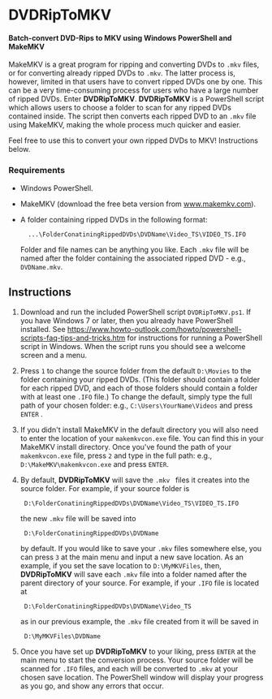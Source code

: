 # DVDRipToMKV
#### Batch-convert DVD-Rips to MKV using Windows PowerShell and MakeMKV

MakeMKV is a great program for ripping and converting DVDs to ` .mkv ` files, or for converting already ripped DVDs to ` .mkv `. The latter process is, however, limited in that users have to convert ripped DVDs one by one. This can be a very time-consuming process for users who have a large number of ripped DVDs. Enter **DVDRipToMKV**. **DVDRipToMKV** is a PowerShell script which allows users to choose a folder to scan for any ripped DVDs contained inside. The script then converts each ripped DVD to an ` .mkv ` file using MakeMKV, making the whole process much quicker and easier.

Feel free to use this to convert your own ripped DVDs to MKV! Instructions below.

### Requirements
* Windows PowerShell. 
* MakeMKV (download the free beta version from www.makemkv.com).
* A folder containing ripped DVDs in the following format: 

        ...\FolderConatiningRippedDVDs\DVDName\Video_TS\VIDEO_TS.IFO 

    Folder and file names can be anything you like. Each ` .mkv ` file will be named after the folder containing the associated ripped DVD - e.g., ` DVDName.mkv `.

## Instructions
1. Download and run the included PowerShell script ` DVDRipToMKV.ps1 `. If you have Windows 7 or later, then you already have PowerShell installed. See https://www.howto-outlook.com/howto/powershell-scripts-faq-tips-and-tricks.htm for instructions for running a PowerShell script in Windows. When the script runs you should see a welcome screen and a menu.
2. Press `1` to change the source folder from the default ` D:\Movies ` to the folder containing your ripped DVDs. (This folder should contain a folder for each ripped DVD, and each of those folders should contain a folder with at least one ` .IFO ` file.) To change the default, simply type the full path of your chosen folder: e.g., ` C:\Users\YourName\Videos ` and press ` ENTER ` .
3. If you didn't install MakeMKV in the default directory you will also need to enter the location of your ` makemkvcon.exe ` file. You can find this in your MakeMKV install directory. Once you've found the path of your ` makemkvcon.exe ` file, press `2` and type in the full path: e.g., ` D:\MakeMKV\makemkvcon.exe ` and press ` ENTER `.
4. By default, **DVDRipToMKV** will save the `.mkv ` files it creates into the source folder. For example, if your source folder is 

        D:\FolderConatiningRippedDVDs\DVDName\Video_TS\VIDEO_TS.IFO 
        
    the new ` .mkv ` file will be saved into

        D:\FolderConatiningRippedDVDs\DVDName 

    by default. If you would like to save your ` .mkv ` files somewhere else, you can press `3` at the main menu and input a new save location. As an example, if you set the save location to ` D:\MyMKVFiles `, then, **DVDRipToMKV** will  save each ` .mkv ` file into a folder named after the parent directory of your source. For example, if your ` .IFO ` file is located at 

        D:\FolderConatiningRippedDVDs\DVDName\Video_TS 
        
    as in our previous example, the ` .mkv ` file created from it will be saved in 
    
        D:\MyMKVFiles\DVDName
        
5. Once you have set up **DVDRipToMKV** to your liking, press ` ENTER ` at the main menu to start the conversion process. Your source folder will be scanned for ` .IFO ` files, and each will be converted to ` .mkv ` at your chosen save location. The PowerShell window will display your progress as you go, and show any errors that occur.
